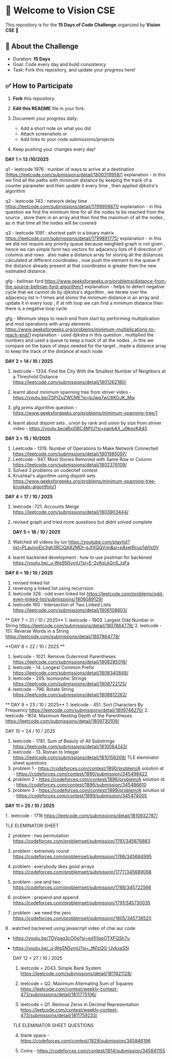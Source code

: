# 👋 Welcome to Vision CSE  

This repository is for the **15 Days of Code Challenge** organized by **Vision CSE** 🚀  

## 📌 About the Challenge
- Duration: **15 Days**
- Goal: Code every day and build consistency  
- Task: Fork this repository, and update your progress here!  

## ✅ How to Participate
1. **Fork** this repository.  
2. **Edit this README** file in your fork.  
3. Document your progress daily:  
   - Add a short note on what you did  
   - Attach screenshots or  
   - Add links to your code submissions/projects  

4. Keep pushing your changes every day!  

**DAY 1 = 13 /10/2025**

q1 - leetcode 1976 : number of ways to arrive at a destination 
[https://leetcode.com/submissions/detail/1800319958/] 
explanation - in this we find all the paths with minimum distance by keeping the track of a counter parameter and then update it every time , then applied djikstra's algorithm 

q2 - leetcode 743 : network delay time 
https://leetcode.com/submissions/detail/1799909871/
explanation - in this question we find the minimum time for all the nodes to be reached from the source , store them in an array and then find the maximum of all the nodes , as in that time all the nodes will be covered  

q3 - leetcode 1091 : shortest path in a binary matrix 
https://leetcode.com/submissions/detail/1799891775/
explanation -  in this we did not require any priority queue because weighted graph is not given , hence we can simple form two vectors for adjacency lists of 8 direction of columns and rows . also make a distance array for storing all the distances calculated at different coordinates , now push the element in the queue if the distance already present at that coordinates is greater then the new estimated distance .

gfg - bellman ford 
https://www.geeksforgeeks.org/problems/distance-from-the-source-bellman-ford-algorithm/1
explanation - helps to detect negative cycle that we cannot do by djikstra's algorithm , we iterate over the adjacency list n-1 times and stores the minimum distance in an array and update it in every loop , if at nth loop we can find a minimum distance then there is a negative loop cycle    

gfg -  Minimum steps to reach end from start by performing multiplication and mod operations with array elements
https://www.geeksforgeeks.org/problems/minimum-multiplications-to-reach-end/1
explanation - used djikstra in this question , multiplied the numbers and used a queue to keep a track of all the nodes , in this we compare on the basis of steps needed for the target , made a distance array to keep the track of the distance at each node 

**DAY 2 = 14 / 10 / 2025**

1. leetcode - 1334. Find the City With the Smallest Number of Neighbors at a Threshold Distance
https://leetcode.com/submissions/detail/1801262180/

2. learnt about minimum spanning tree from striver video - https://youtu.be/ZSPjZuZWCME?si=bJwq7wC6KOJK_Msi
3. gfg prims algorithm question - https://www.geeksforgeeks.org/problems/minimum-spanning-tree/1
4. learnt about disjoint sets , union by rank and union by size from striver video - https://youtu.be/aBxjDBC4M1U?si=panbAX_u9kpvKA45
   
**DAY 3 = 15 / 10/2025**
1. Leetcode - 1319. Number of Operations to Make Network Connected
    https://leetcode.com/submissions/detail/1801985097/
2. Leetcode - 947. Most Stones Removed with Same Row or Column
    https://leetcode.com/submissions/detail/1802376109/
3. Solved 3 problems on codechef contest
4. Krushkal's algorithm using disjoint sets
   https://www.geeksforgeeks.org/problems/minimum-spanning-tree-kruskals-algorithm/1

  **DAY 4 = 17 / 10 / 2025**
  1. leetcode -721. Accounts Merge
   https://leetcode.com/submissions/detail/1803903444/
2. revised graph and tried more questions but didnt solved complete

   **DAY 5 = 18 / 10 / 2025**
 1. Watched stl videos by luv
   https://youtube.com/playlist?list=PLauivoElc3gh3RCiQA82MDI-gJfXQQVnn&si=p8xetRcucfaVlx0V
 2. learnt backened development : how to use postman for backened
   https://youtu.be/_u-WgSN5ymU?si=E-2vKqLkGnS_lqFa

   **DAY 6 = 19 / 10 / 2025**
   1. revised linked list
   2. reversing a linked list using recurrsion
   3. leetcode 328 : odd even linked list
      https://leetcode.com/problems/odd-even-linked-list/submissions/1806089129/
   4. leetcode 160 : Intersection of Two Linked Lists
      https://leetcode.com/submissions/detail/1806108603/

 ** DAY 7 = 21 / 10 / 2025** 
     1. leetcode - 1903. Largest Odd Number in String
     https://leetcode.com/submissions/detail/1807864778/
     2. leetcode - 151. Reverse Words in a String
     https://leetcode.com/submissions/detail/1807864778/

   **DAY 8 = 22 / 10 / 2025 **
   1. leetcode - 1021. Remove Outermost Parentheses
      https://leetcode.com/submissions/detail/1808285016/
   2. leetcode - 14. Longest Common Prefix
      https://leetcode.com/submissions/detail/1808340848/
   3. leetcode - 205. Isomorphic Strings
      https://leetcode.com/submissions/detail/1808722125/
   4. leetcode - 796. Rotate String
      https://leetcode.com/submissions/detail/1808812262/

   ** DAY 9 = 23 / 10 / 2025**
      1. leetcode - 451. Sort Characters By Frequency
         https://leetcode.com/submissions/detail/1809746270/
      2. leetcode -1614. Maximum Nesting Depth of the Parentheses
         https://leetcode.com/submissions/detail/1809730109/

   DAY 10 = 24 / 10 / 2025 
   1. leetcode - 1781. Sum of Beauty of All Substrings
      https://leetcode.com/submissions/detail/1810084243/
   2. leetcode - 13. Roman to Integer
      https://leetcode.com/submissions/detail/1810156209/
    TLE eleminator sheet questions
   3. problem 1 - https://codeforces.com/contest/1890/problem/A
      solution id - https://codeforces.com/contest/1890/submission/345498422
   4. problem 2 - https://codeforces.com/contest/1896/problem/A
      solution id - https://codeforces.com/contest/1896/submission/345486610
   5. problem 3 - https://codeforces.com/contest/1899/problem/A
      solution id - https://codeforces.com/contest/1899/submission/345474005
      
**DAY 11 = 25 / 10 / 2025**

  1 . leetcode - 1716
      https://leetcode.com/submissions/detail/1810932787/
      
 TLE ELEMINATOR SHEET
 
  2. problem : two permutation
     https://codeforces.com/problemset/submission/1761/345676883
     
  4. problem : extremely round
     https://codeforces.com/problemset/submission/1766/345684995
     
  6. problem : everybody likes good arrays
     https://codeforces.com/problemset/submission/1777/345689068
     
  8. problem : one and two
     https://codeforces.com/problemset/submission/1788/345722566
     
  10. problem : prepend and append
     https://codeforces.com/problemset/submission/1791/345730035

  12. problem : we need the zero
     https://codeforces.com/problemset/submission/1805/345738520

  8 . watched backened using javascript video of chai aur code
  
   - https://youtu.be/7DVpag3cO0g?si=ed1I1qoOTXFQSh7u
      
 - https://youtu.be/_u-WgSN5ymU?si=_tN1zQG-UvkxaS5l

   DAY 12 = 27 / 10 / 2025

   1. leetcode = 2043. Simple Bank System
      https://leetcode.com/submissions/detail/1811921128/

   2. leetcode = Q2. Maximum Alternating Sum of Squares
      https://leetcode.com/contest/weekly-contest-473/submissions/detail/1811775106/

   3. leetcode = Q1. Remove Zeros in Decimal Representation
      https://leetcode.com/contest/weekly-contest-473/submissions/detail/1811759233/

   TLE ELEMINATOR SHEET QUESTIONS
   
   4. blank space - https://codeforces.com/contest/1829/submission/345846196

   5. Coins - https://codeforces.com/contest/1814/submission/345841155
